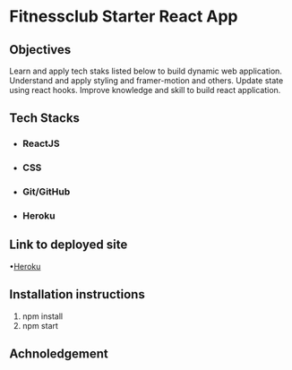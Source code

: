 # Fitnessclub Starter React App

## Objectives

Learn and apply tech staks listed below to build dynamic web application.
Understand and apply styling and framer-motion and others.
Update state using react hooks.
Improve knowledge and skill to build react application.

## Tech Stacks

  - ### ReactJS
  - ### CSS
  - ### Git/GitHub
  - ### Heroku

## Link to deployed site

•[Heroku]()

## Installation instructions

1. npm install
2. npm start

## Achnoledgement
